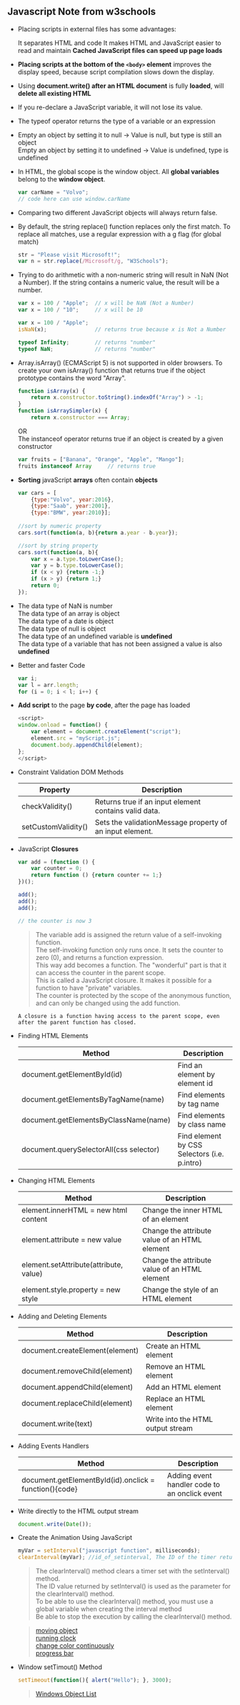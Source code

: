 ## Javascript Note from w3schools

- Placing scripts in external files has some advantages:

    It separates HTML and code
    It makes HTML and JavaScript easier to read and maintain
    **Cached JavaScript files can speed up page loads**

- **Placing scripts at the bottom of the `<body>` element** improves the display speed, because script compilation slows down the display.

- Using **document.write() after an HTML document** is fully **loaded**, will **delete all existing HTML**

- If you re-declare a JavaScript variable, it will not lose its value.

- The typeof operator returns the type of a variable or an expression

- Empty an object by setting it to null -> Value is null, but type is still an object<br />
Empty an object by setting it to undefined -> Value is undefined, type is undefined

- In HTML, the global scope is the window object. All **global variables** belong to the **window object**.
    ```javascript
    var carName = "Volvo";
    // code here can use window.carName
    ```

- Comparing two different JavaScript objects will always return false.

- By default, the string replace() function replaces only the first match. To replace all matches, use a regular expression with a g flag (for global match)
    ```javascript
    str = "Please visit Microsoft!";
    var n = str.replace(/Microsoft/g, "W3Schools");
    ```
- Trying to do arithmetic with a non-numeric string will result in NaN (Not a Number). If the string contains a numeric value, the result will be a number.
    ```javascript
    var x = 100 / "Apple";  // x will be NaN (Not a Number)
    var x = 100 / "10";     // x will be 10
    
    var x = 100 / "Apple";
    isNaN(x);               // returns true because x is Not a Number 
    
    typeof Infinity;        // returns "number"
    typeof NaN;             // returns "number"
    ```

- Array.isArray() (ECMAScript 5) is not supported in older browsers. To create your own isArray() function that returns true if the object prototype contains the word "Array".
    ```javascript
    function isArray(x) {
        return x.constructor.toString().indexOf("Array") > -1;
    }
    function isArraySimpler(x) {
        return x.constructor === Array;
    ```
    OR<br />
    The instanceof operator returns true if an object is created by a given constructor
    ```javascript
    var fruits = ["Banana", "Orange", "Apple", "Mango"];
    fruits instanceof Array     // returns true
    ```

- **Sorting** javaScript **arrays** often contain **objects**
    ```javascript
    var cars = [
        {type:"Volvo", year:2016},
        {type:"Saab", year:2001},
        {type:"BMW", year:2010}];
        
    //sort by numeric property
    cars.sort(function(a, b){return a.year - b.year});
    
    //sort by string property
    cars.sort(function(a, b){
        var x = a.type.toLowerCase();
        var y = b.type.toLowerCase();
        if (x < y) {return -1;}
        if (x > y) {return 1;}
        return 0;
    });
    ```
-   The data type of NaN is number<br />
    The data type of an array is object<br />
    The data type of a date is object<br />
    The data type of null is object<br />
    The data type of an undefined variable is **undefined**<br />
    The data type of a variable that has not been assigned a value is also **undefined**<br />

- Better and faster Code
    ```javascript
    var i;
    var l = arr.length;
    for (i = 0; i < l; i++) {
    ```

- **Add script** to the page **by code**, after the page has loaded
    ```javascript
    <script>
    window.onload = function() {
        var element = document.createElement("script");
        element.src = "myScript.js";
        document.body.appendChild(element);
    };
    </script>
    ```
    
    
- Constraint Validation DOM Methods

  | Property | Description |
  | --- | --- |
  | checkValidity() | Returns true if an input element contains valid data. |
  | setCustomValidity() | Sets the validationMessage property of an input element. |
  
- JavaScript **Closures**
    ```javascript
    var add = (function () {
        var counter = 0;
        return function () {return counter += 1;}
    })();

    add();
    add();
    add();

    // the counter is now 3
    ```
    >The variable add is assigned the return value of a self-invoking function.<br />
    >The self-invoking function only runs once. It sets the counter to zero (0), and returns a function expression.<br />
    >This way add becomes a function. The "wonderful" part is that it can access the counter in the parent scope.<br />
    >This is called a JavaScript closure. It makes it possible for a function to have "private" variables.<br />
    >The counter is protected by the scope of the anonymous function, and can only be changed using the add function.<br />
    
    `A closure is a function having access to the parent scope, even after the parent function has closed.`

- Finding HTML Elements

  | Method | Description |
  | --- | --- |
  | document.getElementById(id) |	Find an element by element id |
  | document.getElementsByTagName(name) |	Find elements by tag name |
  | document.getElementsByClassName(name) |	Find elements by class name |
  | document.querySelectorAll(css selector) | Find element by CSS Selectors (i.e. p.intro) |
  
- Changing HTML Elements

  | Method | Description |
  | --- | --- |
  | element.innerHTML =  new html content |	Change the inner HTML of an element | 
  | element.attribute = new value |	Change the attribute value of an HTML element |
  | element.setAttribute(attribute, value) |	Change the attribute value of an HTML element |
  | element.style.property = new style |	Change the style of an HTML element |

- Adding and Deleting Elements

  | Method | Description |
  | --- | --- |
  | document.createElement(element) |	Create an HTML element |
  | document.removeChild(element) |	Remove an HTML element |
  | document.appendChild(element) |	Add an HTML element |
  | document.replaceChild(element) | Replace an HTML element |
  | document.write(text) |	Write into the HTML output stream |
  
- Adding Events Handlers

  | Method | Description |
  | --- | --- |
  |  document.getElementById(id).onclick = function(){code} |	Adding event handler code to an onclick event |
  
- Write directly to the HTML output stream
    ```javascript
    document.write(Date());
    ```
    
- Create the Animation Using JavaScript <br />
    ```javascript
    myVar = setInterval("javascript function", milliseconds);
    clearInterval(myVar); //id_of_setinterval, The ID of the timer returned by the setInterval() method.
    ```
    >The clearInterval() method clears a timer set with the setInterval() method.<br />
    >The ID value returned by setInterval() is used as the parameter for the clearInterval() method.<br />
    >To be able to use the clearInterval() method, you must use a global variable when creating the interval method<br />
    >Be able to stop the execution by calling the clearInterval() method.<br />
    
    >[moving object](https://www.w3schools.com/js/tryit.asp?filename=tryjs_dom_animate_3)<br />
    >[running clock](https://www.w3schools.com/jsref/tryit.asp?filename=tryjsref_win_clearinterval)<br />
    >[change color continuously](https://www.w3schools.com/jsref/tryit.asp?filename=tryjsref_win_setinterval_clearinterval2) <br />
    >[progress bar](https://www.w3schools.com/jsref/tryit.asp?filename=tryjsref_win_setinterval_progressbar)<br />

- Window setTimout() Method
    ```javascript
    setTimeout(function(){ alert("Hello"); }, 3000);
    ```
    >[Windows Object List](https://www.w3schools.com/jsref/obj_window.asp)
